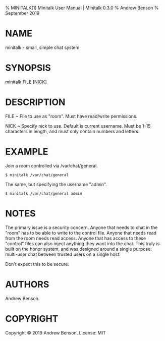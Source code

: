 % MINITALK(1) Minitalk User Manual | Minitalk 0.3.0
% Andrew Benson
% September 2019

# NAME

minitalk - small, simple chat system

# SYNOPSIS

minitalk FILE [NICK]

# DESCRIPTION

FILE
  ~ File to use as "room". Must have read/write permissions.

NICK
  ~ Specify nick to use. Default is current username. Must be 1-15 characters
in length, and must only contain numbers and letters.

# EXAMPLE

Join a room controlled via /var/chat/general.

	$ minitalk /var/chat/general

The same, but specifying the username "admin".

	$ minitalk /var/chat/general admin

# NOTES

The primary issue is a security concern. Anyone that needs to chat in the
"room" has to be able to write to the control file. Anyone that needs read from
the room needs read access. Anyone that has access to these "control" files can
also inject anything they want into the chat. This truly is built on the honor
system, and was designed around a single purpose: multi-user chat between
trusted users on a single host.

Don't expect this to be secure.


# AUTHORS

Andrew Benson.

# COPYRIGHT

Copyright © 2019 Andrew Benson. License: MIT
